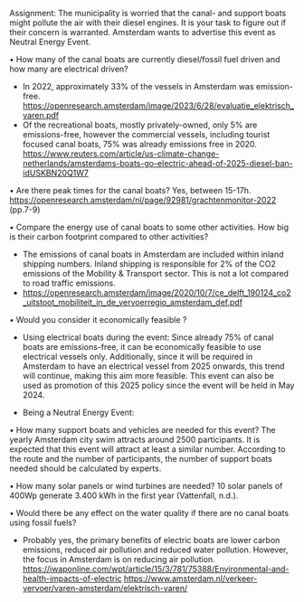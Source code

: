 Assignment: The municipality is worried that the canal- and support boats might pollute the air with their diesel engines. It is your task to figure out if their concern is warranted. Amsterdam wants to advertise this event as Neutral Energy Event. 

•	How many of the canal boats are currently diesel/fossil fuel driven and how many are electrical driven?
-	In 2022, approximately 33% of the vessels in Amsterdam was emission-free. https://openresearch.amsterdam/image/2023/6/28/evaluatie_elektrisch_varen.pdf
-	Of the recreational boats, mostly privately-owned, only 5% are emissions-free, however the commercial vessels, including tourist focused canal boats, 75% was already emissions free in 2020. https://www.reuters.com/article/us-climate-change-netherlands/amsterdams-boats-go-electric-ahead-of-2025-diesel-ban-idUSKBN20Q1W7 

•	Are there peak times for the canal boats?
Yes, between 15-17h. https://openresearch.amsterdam/nl/page/92981/grachtenmonitor-2022 (pp.7-9)

•	Compare the energy use of canal boats to some other activities. How big is their carbon footprint compared to other activities?
-	The emissions of canal boats in Amsterdam are included within inland shipping numbers. Inland shipping is responsible for 2% of the CO2 emissions of the Mobility & Transport sector. This is not a lot compared to road traffic emissions. 
-	https://openresearch.amsterdam/image/2020/10/7/ce_delft_190124_co2_uitstoot_mobiliteit_in_de_vervoerregio_amsterdam_def.pdf 

•	Would you consider it economically feasible ?
-	Using electrical boats during the event:
Since already 75% of canal boats are emissions-free, it can be economically feasible to use electrical vessels only. Additionally, since it will be required in Amsterdam to have an electrical vessel from 2025 onwards, this trend will continue, making this aim more feasible. This event can also be used as promotion of this 2025 policy since the event will be held in May 2024. 

-	Being a Neutral Energy Event:

•	How many support boats and vehicles are needed for this event? 
The yearly Amsterdam city swim attracts around 2500 participants. It is expected that this event will attract at least a similar number. According to the route and the number of participants, the number of support boats needed should be calculated by experts. 

•	How many solar panels or wind turbines are needed? 
10 solar panels of 400Wp generate 3.400 kWh in the first year (Vattenfall, n.d.). 
 
•	Would there be any effect on the water quality if there are no canal boats using fossil fuels?
-	Probably yes, the primary benefits of electric boats are lower carbon emissions, reduced air pollution and reduced water pollution. However, the focus in Amsterdam is on reducing air pollution. 
https://iwaponline.com/wpt/article/15/3/781/75388/Environmental-and-health-impacts-of-electric 
https://www.amsterdam.nl/verkeer-vervoer/varen-amsterdam/elektrisch-varen/ 

